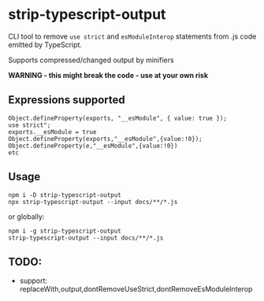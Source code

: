 # strip-typescript-output

CLI tool to remove `use strict` and `esModuleInterop` statements from .js code emitted by TypeScript. 

Supports compressed/changed output by minifiers

**WARNING - this might break the code - use at your own risk**

## Expressions supported 

```
Object.defineProperty(exports, "__esModule", { value: true });
use strict";
exports.__esModule = true
Object.defineProperty(exports,"__esModule",{value:!0});
Object.defineProperty(e,"__esModule",{value:!0})
etc
```

## Usage 

```
npm i -D strip-typescript-output
npx strip-typescript-output --input docs/**/*.js
```

or globally:


```
npm i -g strip-typescript-output
strip-typescript-output --input docs/**/*.js
```


## TODO: 

 * support: replaceWith,output,dontRemoveUseStrict,dontRemoveEsModuleInterop